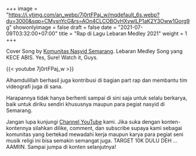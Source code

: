 +++
image = "https://i.ytimg.com/an_webp/7j0rtFPaj_w/mqdefault_6s.webp?du=3000&sqp=CMysnYcG&rs=AOn4CLCOBOvHXvwILP1aK2Y3Oww1Gorg9g"
showonlyimage = false
draft = false
date = "2021-07-09T03:32:00+07:00"
title = "Rap di Lagu Lebaran Medley 2021"
weight = 1
+++

Cover Song by [Komunitas Nasyid Semarang](https://www.youtube.com/watch?v=7j0rtFPaj_w).
Lebaran Medley Song yang KECE ABIS. Yes, Sure! Watch it, Guys.

<!--more-->

{{< youtube 7j0rtFPaj_w >}}

Alhamdulillah berhasil juga kontribusi di bagian part rap dan membantu tim videografi juga di sana.

Harapannya tidak hanya berhenti sampai di sini saja untuk selalu berkarya, baik untuk diriku sendiri khususnya maupun para pegiat nasyid di Semarang.

Jangan lupa kunjungi [Channel YouTube](https://www.youtube.com/watch?v=7j0rtFPaj_w) kami. Jika suka dengan konten-kontennya silahkan dilike, comment, dan subscribe supaya kami sebagai komunitas yang bertekad mewadahi kerja maupun karya para pegiat seni musik religi ini bisa semakin semangat juga. TARGET 10K DULU DEH ... AAMIIN. Sampai jumpa di konten selanjutnya!

